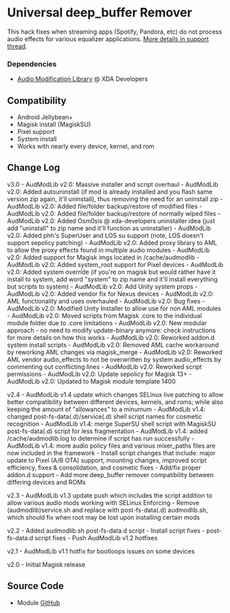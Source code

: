 # Universal deep_buffer Remover
This hack fixes when streaming apps (Spotify, Pandora, etc) do not process audio effects for various equalizer applications. [More details in support thread](https://forum.xda-developers.com/apps/magisk/module-universal-deepbuffer-remover-t3577067).

### Dependencies
* [Audio Modification Library](https://forum.xda-developers.com/apps/magisk/module-audio-modification-library-t3579612) @ XDA Developers

## Compatibility
* Android Jellybean+
* Magisk install (MagiskSU)
* Pixel support
* System install
* Works with nearly every device, kernel, and rom

## Change Log
v3.0
	- AudModLib v2.0: Massive installer and script overhaul
	- AudModLib v2.0: Added autouninstall (if mod is already installed and you flash same version zip again, it'll uninstall), thus removing the need for an uninstall zip
	- AudModLib v2.0: Added file/folder backup/restore of modified files
	- AudModLib v2.0: Added file/folder backup/restore of normally wiped files
	- AudModLib v2.0: Added Osm0sis @ xda-developers uninstaller idea (just add "uninstall" to zip name and it'll function as uninstaller)
	- AudModLib v2.0: Added phh's SuperUser and LOS su support (note, LOS doesn't support sepolicy patching)
	- AudModLib v2.0: Added proxy library to AML to allow the proxy effects found in multiple audio modules
	- AudModLib v2.0: Added support for Magisk imgs located in /cache/audmodlib
	- AudModLib v2.0: Added system_root support for Pixel devices
	- AudModLib v2.0: Added system override (if you're on magisk but would rather have it install to system, add word "system" to zip name and it'll install everything but scripts to system)
	- AudModLib v2.0: Add Unity system props
	- AudModLib v2.0: Added vendor fix for Nexus devices
	- AudModLib v2.0: AML functionality and uses overhauled
	- AudModLib v2.0: Bug fixes
	- AudModLib v2.0: Modified Unity Installer to allow use for non AML modules
	- AudModLib v2.0: Moved scripts from Magisk .core to the individual module folder due to .core limitations
	- AudModLib v2.0: New modular approach - no need to modify update-binary anymore: check instructions for more details on how this works
	- AudModLib v2.0: Reworked addon.d system install scripts
	- AudModLib v2.0: Removed AML cache workaround by reworking AML changes via magisk_merge
	- AudModLib v2.0: Reworked AML vendor audio_effects to not be overwritten by system audio_effects by commenting out conflicting lines
	- AudModLib v2.0: Reworked script permissions
	- AudModLib v2.0: Update sepolicy for Magisk 13+
	- AudModLib v2.0: Updated to Magisk module template 1400

v2.4
	- AudModLib v1.4 update which changes SELinux live patching to allow better compatibility between different devices, kernels, and roms; while also keeping the amount of "allowances" to a minumum
	- AudModLib v1.4: changed post-fs-data(.d)/service(.d) shell script names for cosmetic recognition
	- AudModLib v1.4: merge SuperSU shell script with MagiskSU post-fs-data(.d) script for less fragmentation
	- AudModLib v1.4: added /cache/audmodlib.log to determine if script has run successfully
	- AudModLib v1.4: more audio policy files and various mixer_paths files are now included in the framework
	- Install script changes that include: major update to Pixel (A/B OTA) support, mounting changes, improved script efficiency, fixes & consolidation, and cosmetic fixes
	- Add/fix proper addon.d support
	- Add more deep_buffer remover compatibility between differing devices and ROMs

v2.3
	- AudModLib v1.3 update push which includes the script addition to allow various audio mods working with SELinux Enforcing
	- Remove (audmodlib)service.sh and replace with post-fs-data(.d) audmodlib.sh, which should fix when root may be lost upon installing certain mods

v2.2
	- Added audmodlib.sh post-fs-data.d script
	- Install script fixes
	- post-fs-data.d script fixes
	- Push AudModLib v1.2 hotfixes
    
v2.1
	- AudModLib v1.1 hotfix for bootloops issues on some devices
    
v2.0
	- Initial Magisk release

## Source Code
* Module [GitHub](https://github.com/therealahrion/Universal-deep_buffer-Remover)